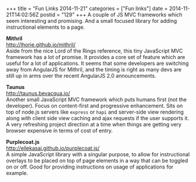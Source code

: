 +++
title = "Fun Links 2014-11-21"
categories = ["Fun links"]
date = 2014-11-21T14:02:56Z
postid = "129"
+++
A couple of JS MVC frameworks which seem interesting and promising. And a small focused library for adding instructional elements to a page.

**Mithril**  
http://lhorie.github.io/mithril/  
Aside from the nice Lord of the Rings reference, this tiny JavaScript MVC framework has a lot of promise. It provides a core set of feature which are useful for a lot of applications. It seems that some developers are switching away from AngularJS for Mithril, and the timing is right as many devs are still up in arms over the recent AngularJS 2.0 announcements.

**Taunus**  
http://taunus.bevacqua.io/  
Another small JavaScript MVC framework which puts humans first (not the developer). Focus on content-first and progressive enhancement. Sits on top of node.js servers like `express` or `hapi` and server-side view rendering along with client side view caching and ajax requests if the user supports it. A very refreshing project direction at a time when things are getting very browser expensive in terms of cost of entry.

**Purplecoat.js**  
http://ellekasai.github.io/purplecoat.js/  
A simple JavaScript library with a singular purpose, to allow for instructional overlays to be placed on top of page elements in a way that can be toggled on or off. Good for providing instructions on usage of applications for example.
